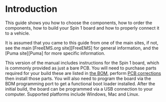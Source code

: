 
# Introduction

This guide shows you how to choose the components, how to order the components, how to build your Spin 1 board and how to properly connect it to a vehicle.

It is assumed that you came to this guide from one of the main sites, if not, see the main [FreeEMS.org site][FreeEMS] for general information, and the [Puma site][Puma] for more specific information.

This version of the manual includes instructions for the Spin 1 board, which is commonly provided as just a bare PCB. You will need to purchase parts required for your build these are listed in [the BOM](#using_bom), perform [PCB corrections](#PCB_modifications) then install those parts. You will also need to program the board via the BDM programming port to get a functional boot loader installed. After the initial build, the board can be programmed via a USB connection to your computer. Supported platforms include Windows, Mac and Linux.
